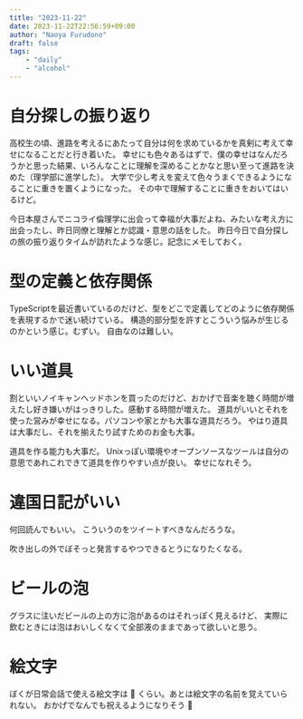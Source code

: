 ```yaml
---
title: "2023-11-22"
date: 2023-11-22T22:56:59+09:00
author: "Naoya Furudono"
draft: false
tags:
    - "daily"
    - "alcohol"
---
```


# 自分探しの振り返り

高校生の頃、進路を考えるにあたって自分は何を求めているかを真剣に考えて幸せになることだと行き着いた。
幸せにも色々あるはずで、僕の幸せはなんだろうかと思った結果、いろんなことに理解を深めることかなと思い至って進路を決めた（理学部に進学した）。
大学で少し考えを変えて色々うまくできるようになることに重きを置くようになった。
その中で理解することに重きをおいてはいるけど。

今日本屋さんでニコライ倫理学に出会って幸福が大事だよね、みたいな考え方に出会ったし、昨日同僚と理解とか認識・意思の話をした。
昨日今日で自分探しの旅の振り返りタイムが訪れたような感じ。記念にメモしておく。

# 型の定義と依存関係

TypeScriptを最近書いているのだけど、型をどこで定義してどのように依存関係を表現するかで迷い続けている。
構造的部分型を許すとこういう悩みが生じるのかという感じ。むずい。
自由なのは難しい。

# いい道具

割といいノイキャンヘッドホンを買ったのだけど、おかげで音楽を聴く時間が増えたし好き嫌いがはっきりした。感動する時間が増えた。
道具がいいとそれを使った営みが幸せになる。パソコンや家とかも大事な道具だろう。
やはり道具は大事だし、それを揃えたり試すためのお金も大事。

道具を作る能力も大事だ。
Unixっぽい環境やオープンソースなツールは自分の意思であれこれできて道具を作りやすい点が良い。
幸せになれそう。

# 違国日記がいい

何回読んでもいい。
こういうのをツイートすべきなんだろうな。

吹き出しの外でぼそっと発言するやつできるとうになりたくなる。

# ビールの泡

グラスに注いだビールの上の方に泡があるのはそれっぽく見えるけど、
実際に飲むときには泡はおいしくなくて全部液のままであって欲しいと思う。

# 絵文字

ぼくが日常会話で使える絵文字は :tada: くらい。あとは絵文字の名前を覚えていられない。
おかげでなんでも祝えるようになりそう :tada:

